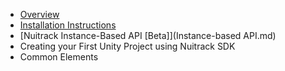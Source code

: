 * [Overview](Overview.md)
* [Installation Instructions](Install.md)
* [Nuitrack Instance-Based API [Beta]](Instance-based API.md)
* Creating your First Unity Project using Nuitrack SDK
* Common Elements 
